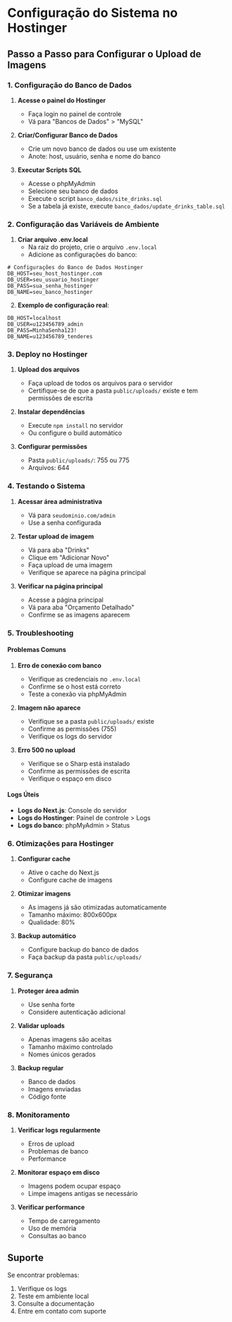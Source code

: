 # Configuração do Sistema no Hostinger

## Passo a Passo para Configurar o Upload de Imagens

### 1. Configuração do Banco de Dados

1. **Acesse o painel do Hostinger**
   - Faça login no painel de controle
   - Vá para "Bancos de Dados" > "MySQL"

2. **Criar/Configurar Banco de Dados**
   - Crie um novo banco de dados ou use um existente
   - Anote: host, usuário, senha e nome do banco

3. **Executar Scripts SQL**
   - Acesse o phpMyAdmin
   - Selecione seu banco de dados
   - Execute o script `banco_dados/site_drinks.sql`
   - Se a tabela já existe, execute `banco_dados/update_drinks_table.sql`

### 2. Configuração das Variáveis de Ambiente

1. **Criar arquivo .env.local**
   - Na raiz do projeto, crie o arquivo `.env.local`
   - Adicione as configurações do banco:

```env
# Configurações do Banco de Dados Hostinger
DB_HOST=seu_host_hostinger.com
DB_USER=seu_usuario_hostinger
DB_PASS=sua_senha_hostinger
DB_NAME=seu_banco_hostinger
```

2. **Exemplo de configuração real**:
```env
DB_HOST=localhost
DB_USER=u123456789_admin
DB_PASS=MinhaSenha123!
DB_NAME=u123456789_tenderes
```

### 3. Deploy no Hostinger

1. **Upload dos arquivos**
   - Faça upload de todos os arquivos para o servidor
   - Certifique-se de que a pasta `public/uploads/` existe e tem permissões de escrita

2. **Instalar dependências**
   - Execute `npm install` no servidor
   - Ou configure o build automático

3. **Configurar permissões**
   - Pasta `public/uploads/`: 755 ou 775
   - Arquivos: 644

### 4. Testando o Sistema

1. **Acessar área administrativa**
   - Vá para `seudominio.com/admin`
   - Use a senha configurada

2. **Testar upload de imagem**
   - Vá para aba "Drinks"
   - Clique em "Adicionar Novo"
   - Faça upload de uma imagem
   - Verifique se aparece na página principal

3. **Verificar na página principal**
   - Acesse a página principal
   - Vá para aba "Orçamento Detalhado"
   - Confirme se as imagens aparecem

### 5. Troubleshooting

#### Problemas Comuns

1. **Erro de conexão com banco**
   - Verifique as credenciais no `.env.local`
   - Confirme se o host está correto
   - Teste a conexão via phpMyAdmin

2. **Imagem não aparece**
   - Verifique se a pasta `public/uploads/` existe
   - Confirme as permissões (755)
   - Verifique os logs do servidor

3. **Erro 500 no upload**
   - Verifique se o Sharp está instalado
   - Confirme as permissões de escrita
   - Verifique o espaço em disco

#### Logs Úteis

- **Logs do Next.js**: Console do servidor
- **Logs do Hostinger**: Painel de controle > Logs
- **Logs do banco**: phpMyAdmin > Status

### 6. Otimizações para Hostinger

1. **Configurar cache**
   - Ative o cache do Next.js
   - Configure cache de imagens

2. **Otimizar imagens**
   - As imagens já são otimizadas automaticamente
   - Tamanho máximo: 800x600px
   - Qualidade: 80%

3. **Backup automático**
   - Configure backup do banco de dados
   - Faça backup da pasta `public/uploads/`

### 7. Segurança

1. **Proteger área admin**
   - Use senha forte
   - Considere autenticação adicional

2. **Validar uploads**
   - Apenas imagens são aceitas
   - Tamanho máximo controlado
   - Nomes únicos gerados

3. **Backup regular**
   - Banco de dados
   - Imagens enviadas
   - Código fonte

### 8. Monitoramento

1. **Verificar logs regularmente**
   - Erros de upload
   - Problemas de banco
   - Performance

2. **Monitorar espaço em disco**
   - Imagens podem ocupar espaço
   - Limpe imagens antigas se necessário

3. **Verificar performance**
   - Tempo de carregamento
   - Uso de memória
   - Consultas ao banco

## Suporte

Se encontrar problemas:
1. Verifique os logs
2. Teste em ambiente local
3. Consulte a documentação
4. Entre em contato com suporte 